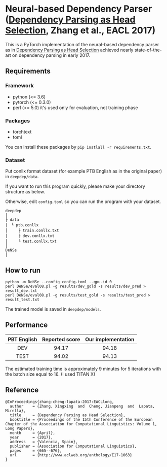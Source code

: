 # Neural-based Dependency Parser ([Dependency Parsing as Head Selection](http://aclweb.org/anthology/E17-1063), Zhang et al., EACL 2017)

This is a PyTorch implementation of the neural-based dependency parser as in [Dependency Parsing as Head Selection](http://aclweb.org/anthology/E17-1063) achieved nearly state-of-the-art on dependency parsing in early 2017.

## Requirements
### Framework
 - python (<= 3.6)
 - pytorch (<= 0.3.0)
 - perl (<= 5.0) it's used only for evaluation, not training phase
 
### Packages
 - torchtext
 - toml
 
 You can install these packages by `pip instlall -r requirements.txt`.
 
### Dataset
Put conllx format dataset (for example PTB English as in the original paper) in `deepdep/data`.

If you want to run this program quickly, please make your directory structure as below.

Otherwise, edit `config.toml` so you can run the program with your dataset.

 ```
deepdep
│
├ data
│　└ ptb.conllx
│　   ├ train.conllx.txt
│　   ├ dev.conllx.txt
│　   └ test.conllx.txt
│
DeNSe
│
```

## How to run

```
python -m DeNSe --config config.toml --gpu-id 0
perl DeNSe/eval08.pl -g results/dev_gold -s results/dev_pred > result_dev.txt
perl DeNSe/eval08.pl -g results/test_gold -s results/test_pred > result_test.txt
```

The trained model is saved in `deepdep/models`.

## Performance

| PBT English | Reported score | Our implementation |
|:---:|:---:|:---:|
| DEV | 94.17 | 94.18 |
| TEST | 94.02 | 94.13 |

The estimated training time is approximately 9 minutes for 5 iterations with the batch size equal to 16. (I used TITAN X)
## Reference

```
@InProceedings{zhang-cheng-lapata:2017:EACLlong,
  author    = {Zhang, Xingxing  and  Cheng, Jianpeng  and  Lapata, Mirella},
  title     = {Dependency Parsing as Head Selection},
  booktitle = {Proceedings of the 15th Conference of the European Chapter of the Association for Computational Linguistics: Volume 1, Long Papers},
  month     = {April},
  year      = {2017},
  address   = {Valencia, Spain},
  publisher = {Association for Computational Linguistics},
  pages     = {665--676},
  url       = {http://www.aclweb.org/anthology/E17-1063}
}
```
